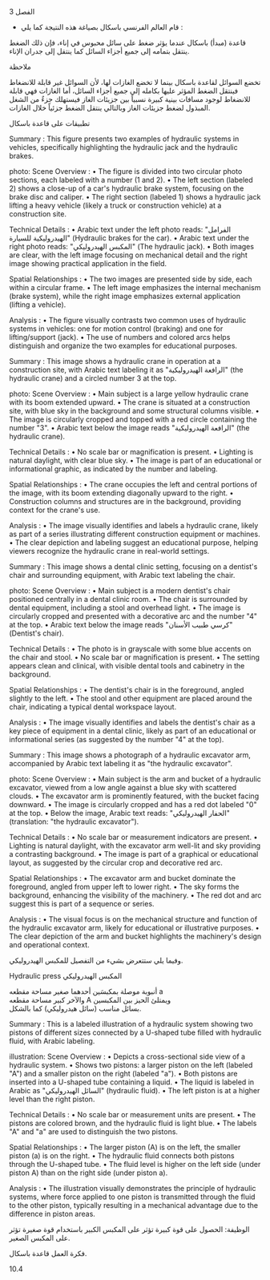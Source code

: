 3
الفصل <!-- text, from page 0 (l=0.852,t=0.033,r=0.925,b=0.074), with ID e5fb60d5-4b94-4217-a080-28f845320dfd -->

* قام العالم الفرنسي باسكال بصياغة هذه النتيجة كما يلي : <!-- text, from page 0 (l=0.462,t=0.087,r=0.931,b=0.113), with ID 3c9be9f4-917c-4835-afd6-31510f6c4bb7 -->

قاعدة (مبدأ) باسكال
عندما يؤثر ضغط على سائل محبوس في إناء، فإن ذلك الضغط ينتقل بتمامه إلى جميع أجزاء السائل كما ينتقل إلى جدران الإناء. <!-- text, from page 0 (l=0.071,t=0.118,r=0.928,b=0.194), with ID 2ecaaa37-1780-44ff-b522-eaf0725feaaa -->

ملاحظة

تخضع السوائل لقاعدة باسكال بينما لا تخضع الغازات لها،
لأن السوائل غير قابلة للانضغاط فينتقل الضغط المؤثر عليها بكامله إلى جميع أجزاء السائل، أما الغازات فهي قابلة للانضغاط لوجود مسافات بينية كبيرة نسبياً بين جزيئات الغاز فيستهلك جزءٌ من الشغل المبذول لضغط جزيئات الغاز وبالتالي ينتقل الضغط جزئياً خلال الغازات. <!-- text, from page 0 (l=0.071,t=0.208,r=0.940,b=0.345), with ID db3f3ae9-01e4-4861-9fdd-033fe92eb43a -->

تطبيقات على قاعدة باسكال <!-- text, from page 0 (l=0.616,t=0.360,r=0.930,b=0.400), with ID 87e91267-1353-4c6c-b1a9-3668de9d4744 -->

Summary : This figure presents two examples of hydraulic systems in vehicles, specifically highlighting the hydraulic jack and the hydraulic brakes.

photo:
Scene Overview :
  • The figure is divided into two circular photo sections, each labeled with a number (1 and 2).
  • The left section (labeled 2) shows a close-up of a car's hydraulic brake system, focusing on the brake disc and caliper.
  • The right section (labeled 1) shows a hydraulic jack lifting a heavy vehicle (likely a truck or construction vehicle) at a construction site.

Technical Details :
  • Arabic text under the left photo reads: "الفرامل الهيدروليكية للسيارة" (Hydraulic brakes for the car).
  • Arabic text under the right photo reads: "المكبس الهيدروليكي" (The hydraulic jack).
  • Both images are clear, with the left image focusing on mechanical detail and the right image showing practical application in the field.

Spatial Relationships :
  • The two images are presented side by side, each within a circular frame.
  • The left image emphasizes the internal mechanism (brake system), while the right image emphasizes external application (lifting a vehicle).

Analysis :
  • The figure visually contrasts two common uses of hydraulic systems in vehicles: one for motion control (braking) and one for lifting/support (jack).
  • The use of numbers and colored arcs helps distinguish and organize the two examples for educational purposes. <!-- figure, from page 0 (l=0.579,t=0.406,r=0.921,b=0.585), with ID 23f60f04-2543-4894-b50e-dc0ec736e920 -->

Summary : This image shows a hydraulic crane in operation at a construction site, with Arabic text labeling it as "الرافعة الهيدروليكية" (the hydraulic crane) and a circled number 3 at the top.

photo:
Scene Overview :
  • Main subject is a large yellow hydraulic crane with its boom extended upward.
  • The crane is situated at a construction site, with blue sky in the background and some structural columns visible.
  • The image is circularly cropped and topped with a red circle containing the number "3".
  • Arabic text below the image reads "الرافعة الهيدروليكية" (the hydraulic crane).

Technical Details :
  • No scale bar or magnification is present.
  • Lighting is natural daylight, with clear blue sky.
  • The image is part of an educational or informational graphic, as indicated by the number and labeling.

Spatial Relationships :
  • The crane occupies the left and central portions of the image, with its boom extending diagonally upward to the right.
  • Construction columns and structures are in the background, providing context for the crane's use.

Analysis :
  • The image visually identifies and labels a hydraulic crane, likely as part of a series illustrating different construction equipment or machines.
  • The clear depiction and labeling suggest an educational purpose, helping viewers recognize the hydraulic crane in real-world settings. <!-- figure, from page 0 (l=0.410,t=0.409,r=0.588,b=0.579), with ID f315616d-73b9-4e96-816b-c307a826a4bb -->

Summary : This image shows a dental clinic setting, focusing on a dentist's chair and surrounding equipment, with Arabic text labeling the chair.

photo:
Scene Overview :
  • Main subject is a modern dentist's chair positioned centrally in a dental clinic room.
  • The chair is surrounded by dental equipment, including a stool and overhead light.
  • The image is circularly cropped and presented with a decorative arc and the number "4" at the top.
  • Arabic text below the image reads "كرسي طبيب الأسنان" (Dentist's chair).

Technical Details :
  • The photo is in grayscale with some blue accents on the chair and stool.
  • No scale bar or magnification is present.
  • The setting appears clean and clinical, with visible dental tools and cabinetry in the background.

Spatial Relationships :
  • The dentist's chair is in the foreground, angled slightly to the left.
  • The stool and other equipment are placed around the chair, indicating a typical dental workspace layout.

Analysis :
  • The image visually identifies and labels the dentist's chair as a key piece of equipment in a dental clinic, likely as part of an educational or informational series (as suggested by the number "4" at the top). <!-- figure, from page 0 (l=0.247,t=0.406,r=0.414,b=0.584), with ID 7e83ba93-4839-4858-ac29-76df48c387b8 -->

Summary : This image shows a photograph of a hydraulic excavator arm, accompanied by Arabic text labeling it as "the hydraulic excavator".

photo:
Scene Overview :
  • Main subject is the arm and bucket of a hydraulic excavator, viewed from a low angle against a blue sky with scattered clouds.
  • The excavator arm is prominently featured, with the bucket facing downward.
  • The image is circularly cropped and has a red dot labeled "0" at the top.
  • Below the image, Arabic text reads: "الحفار الهيدروليكي" (translation: "the hydraulic excavator").

Technical Details :
  • No scale bar or measurement indicators are present.
  • Lighting is natural daylight, with the excavator arm well-lit and sky providing a contrasting background.
  • The image is part of a graphical or educational layout, as suggested by the circular crop and decorative red arc.

Spatial Relationships :
  • The excavator arm and bucket dominate the foreground, angled from upper left to lower right.
  • The sky forms the background, enhancing the visibility of the machinery.
  • The red dot and arc suggest this is part of a sequence or series.

Analysis :
  • The visual focus is on the mechanical structure and function of the hydraulic excavator arm, likely for educational or illustrative purposes.
  • The clear depiction of the arm and bucket highlights the machinery's design and operational context. <!-- figure, from page 0 (l=0.071,t=0.408,r=0.253,b=0.581), with ID 99148bc5-9c34-4ac1-b331-09dc2ba05a1e -->

وفيما يلي ستتعرض بشيء من التفصيل للمكبس الهيدروليكي. <!-- text, from page 0 (l=0.438,t=0.595,r=0.931,b=0.625), with ID 8188d675-175f-4d94-ae51-05a18a0a126e -->

Hydraulic press المكبس الهيدروليكي <!-- text, from page 0 (l=0.513,t=0.635,r=0.931,b=0.670), with ID a90a2641-552f-4545-9c50-b266b4c652f1 -->

أنبوبة موصلة بمكبسَين أحدهما صغير مساحة مقطعه a  
والآخر كبير مساحة مقطعه A ويمتلئ الحيز بين المكبسين  
بسائل مناسب (سائل هيدروليكي) كما بالشكل. <!-- text, from page 0 (l=0.405,t=0.676,r=0.949,b=0.781), with ID 3b2649c8-d810-415b-a321-6942e743f231 -->

Summary : This is a labeled illustration of a hydraulic system showing two pistons of different sizes connected by a U-shaped tube filled with hydraulic fluid, with Arabic labeling.

illustration:
Scene Overview :
  • Depicts a cross-sectional side view of a hydraulic system.
  • Shows two pistons: a larger piston on the left (labeled "A") and a smaller piston on the right (labeled "a").
  • Both pistons are inserted into a U-shaped tube containing a liquid.
  • The liquid is labeled in Arabic as "السائل الهيدروليكي" (hydraulic fluid).
  • The left piston is at a higher level than the right piston.

Technical Details :
  • No scale bar or measurement units are present.
  • The pistons are colored brown, and the hydraulic fluid is light blue.
  • The labels "A" and "a" are used to distinguish the two pistons.

Spatial Relationships :
  • The larger piston (A) is on the left, the smaller piston (a) is on the right.
  • The hydraulic fluid connects both pistons through the U-shaped tube.
  • The fluid level is higher on the left side (under piston A) than on the right side (under piston a).

Analysis :
  • The illustration visually demonstrates the principle of hydraulic systems, where force applied to one piston is transmitted through the fluid to the other piston, typically resulting in a mechanical advantage due to the difference in piston areas. <!-- figure, from page 0 (l=0.075,t=0.659,r=0.344,b=0.773), with ID bfb4f604-66c8-484d-b5e3-5428e245d290 -->

الوظيفة: الحصول على قوة كبيرة تؤثر على المكبس الكبير باستخدام قوة صغيرة تؤثر على المكبس الصغير. <!-- text, from page 0 (l=0.135,t=0.785,r=0.952,b=0.842), with ID 5df4e280-9ed7-437e-b1ad-c43f2878fb88 -->

فكرة العمل
قاعدة باسكال. <!-- text, from page 0 (l=0.752,t=0.854,r=0.947,b=0.896), with ID 8868fbeb-c203-420d-80d5-e3aaf3f7b967 -->

$10.4$ <!-- marginalia, from page 0 (l=0.869,t=0.921,r=0.923,b=0.950), with ID 78db1753-5981-4fe9-bc6c-b2cdf281d29c -->